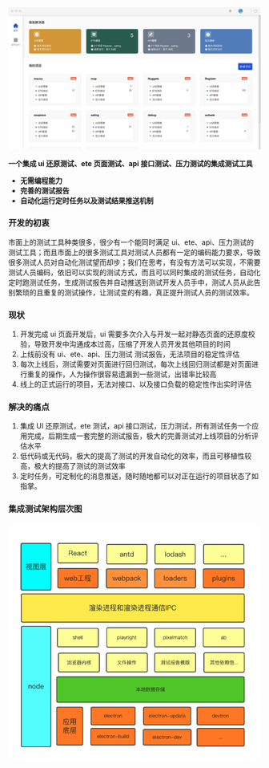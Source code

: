 ![home](../img/home.jpeg '::etest-col-8')

**一个集成 ui 还原测试、ete 页面测试、api 接口测试、压力测试的集成测试工具**

-   **无需编程能力**
-   **完善的测试报告**
-   **自动化运行定时任务以及测试结果推送机制**

### 开发的初衷

市面上的测试工具种类很多，很少有一个能同时满足 ui、ete、api、压力测试的测试工具；而且市面上的很多测试工具对测试人员都有一定的编码能力要求，导致很多测试人员对自动化测试望而却步；我们在思考，有没有方法可以实现，不需要测试人员编码，依旧可以实现的测试方式，而且可以同时集成的测试任务，自动化定时跑测试任务，生成测试报告并自动推送到测试开发人员手中，测试人员从此告别繁琐的且重复的测试操作，让测试变的有趣，真正提升测试人员的测试效率。

### 现状

1. 开发完成 ui 页面开发后，ui 需要多次介入与开发一起对静态页面的还原度校验，导致开发中沟通成本过高，压缩了开发人员开发其他项目的时间
2. 上线前没有 ui、ete、api、压力测试 测试报告，无法项目的稳定性评估
3. 每次上线后，测试需要对页面进行回归测试，每次上线回归测试都是对页面进行重复的操作，人为操作很容易遗漏到一些测试，出错率比较高
4. 线上的正式运行的项目，无法对接口、以及接口负载的稳定性作出实时评估

### 解决的痛点

1. 集成 UI 还原测试，ete 测试，api 接口测试，压力测试，所有测试任务一个应用完成，后期生成一套完整的测试报告，极大的完善测试对上线项目的分析评估水平
2. 低代码或无代码，极大的提高了测试的开发自动化的效率，而且可移植性较高，极大的提高了测试的测试效率
3. 定时任务，可定制化的消息推送，随时随地都可以对正在运行的项目状态了如指掌。

### 集成测试架构层次图

![logo](../img/jiagou.png)
